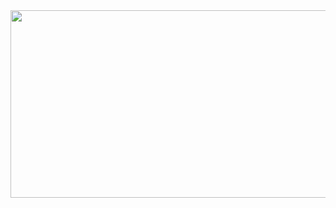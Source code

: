 <a href="https://www.gitanimals.org/en_US?utm_medium=image&utm_source=Joshcho426&utm_content=farm">
<img
  src="https://render.gitanimals.org/farms/Joshcho426"
  width="600"
  height="300"
/>
</a>
